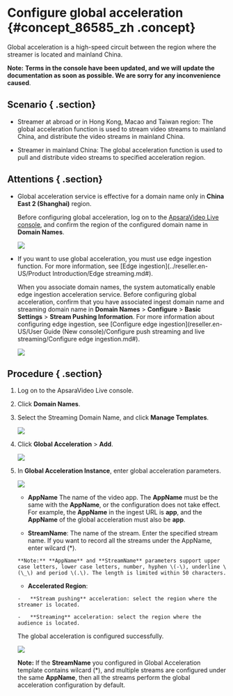 # Configure global acceleration {#concept_86585_zh .concept}

Global acceleration is a high-speed circuit between the region where the streamer is located and mainland China.

**Note:** **Terms in the console have been updated, and we will update the documentation as soon as possible. We are sorry for any inconvenience caused**.

## Scenario { .section}

-   Streamer at abroad or in Hong Kong, Macao and Taiwan region: The global acceleration function is used to stream video streams to mainland China, and distribute the video streams in mainland China.

-   Streamer in mainland China: The global acceleration function is used to pull and distribute video streams to specified acceleration region.


## Attentions { .section}

-   Global acceleration service is effective for a domain name only in **China East 2 \(Shanghai\)** region.

    Before configuring global acceleration, log on to the [ApsaraVideo Live console](https://partners-intl.aliyun.com/login-required#/live), and confirm the region of the configured domain name in **Domain Names**.

    ![](http://static-aliyun-doc.oss-cn-hangzhou.aliyuncs.com/assets/img/20697/154598825221681_en-US.png)

-   If you want to use global acceleration, you must use edge ingestion function. For more information, see [Edge ingestion](../reseller.en-US/Product Introduction/Edge streaming.md#).

    When you associate domain names, the system automatically enable edge ingestion acceleration service. Before configuring global acceleration, confirm that you have associated ingest domain name and streaming domain name in **Domain Names** \> **Configure** \> **Basic Settings** \> **Stream Pushing Information**. For more information about configuring edge ingestion, see [Configure edge ingestion](reseller.en-US/User Guide (New console)/Configure push streaming and live streaming/Configure edge ingestion.md#).

    ![](http://static-aliyun-doc.oss-cn-hangzhou.aliyuncs.com/assets/img/20697/154598825221682_en-US.png)


## Procedure { .section}

1.  Log on to the ApsaraVideo Live console.
2.  Click **Domain Names**.
3.  Select the Streaming Domain Name, and click **Manage Templates**.

    ![](http://static-aliyun-doc.oss-cn-hangzhou.aliyuncs.com/assets/img/20697/154598825221683_en-US.png)

4.  Click **Global Acceleration** \> **Add**.

    ![](http://static-aliyun-doc.oss-cn-hangzhou.aliyuncs.com/assets/img/20697/154598825221684_en-US.png)

5.  In **Global Acceleration Instance**, enter global acceleration parameters.

    ![](http://static-aliyun-doc.oss-cn-hangzhou.aliyuncs.com/assets/img/20697/154598825221685_en-US.png)

    -    **AppName** The name of the video app. The **AppName** must be the same with the **AppName**, or the configuration does not take effect. For example, the **AppName** in the ingest URL is **app**, and the **AppName** of the global acceleration must also be **app**.

    -    **StreamName**: The name of the stream. Enter the specified stream name. If you want to record all the streams under the AppName, enter wilcard \(\*\).

        **Note:** **AppName** and **StreamName** parameters support upper case letters, lower case letters, number, hyphen \(-\), underline \(\_\) and period \(.\). The length is limited within 50 characters.

    -    **Accelerated Region**:

        -   **Stream pushing** acceleration: select the region where the streamer is located.

        -   **Streaming** acceleration: select the region where the audience is located.

    The global acceleration is configured successfully.

    ![](http://static-aliyun-doc.oss-cn-hangzhou.aliyuncs.com/assets/img/20697/154598825221686_en-US.png)

    **Note:** If the **StreamName** you configured in Global Acceleration template contains wilcard \(\*\), and multiple streams are configured under the same **AppName**, then all the streams perform the global acceleration configuration by default.


